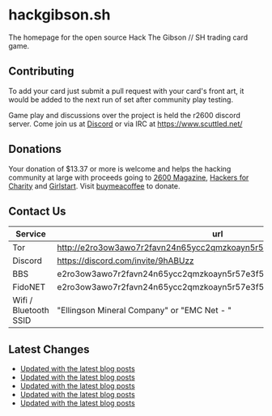 # hackgibson.sh
The homepage for the open source Hack The Gibson // SH trading card game.


## Contributing

To add your card just submit a pull request with your card's front art, it would be added to the next run of set after community play testing.

Game play and discussions over the project is held the r2600 discord server. Come join us at [Discord](https://discord.com/invite/9hABUzz) or via IRC at https://www.scuttled.net/


## Donations

Your donation of $13.37 or more is welcome and helps the hacking community at large with proceeds going to [2600 Magazine](https://2600.com/), [Hackers for Charity](https://hackersforcharity.org) and [Girlstart](https://girlstart.org).  Visit [buymeacoffee](https://www.buymeacoffee.com/hackgibson.sh) to donate.


## Contact Us

Service | url
-|-
Tor | http://e2ro3ow3awo7r2favn24n65ycc2qmzkoayn5r57e3f56nvjwdcgg32ad.onion
Discord | https://discord.com/invite/9hABUzz
BBS | e2ro3ow3awo7r2favn24n65ycc2qmzkoayn5r57e3f56nvjwdcgg32ad.onion:23
FidoNET | e2ro3ow3awo7r2favn24n65ycc2qmzkoayn5r57e3f56nvjwdcgg32ad.onion:24554
Wifi / Bluetooth SSID | "Ellingson Mineral Company" or "EMC Net - <fidonet address>"

## Latest Changes
<!-- BLOG-POST-LIST:START -->
- [Updated with the latest blog posts](https://github.com/DFW2600/hackgibson.sh/commit/b000b8c7478f2b8d8edab56c0c4557d645615e84)
- [Updated with the latest blog posts](https://github.com/DFW2600/hackgibson.sh/commit/7db6bf7c215a734b54fb456d1fda9ed2e1430433)
- [Updated with the latest blog posts](https://github.com/DFW2600/hackgibson.sh/commit/d31ecbb49ba0d69ddfadada56d3dd12b146cacfd)
- [Updated with the latest blog posts](https://github.com/DFW2600/hackgibson.sh/commit/b17f70f8d03cbb33cfcf1734c5edfd1a9554dceb)
- [Updated with the latest blog posts](https://github.com/DFW2600/hackgibson.sh/commit/f2cb60deaf8f71b13dec3a598a90bc7629c00924)
<!-- BLOG-POST-LIST:END -->
